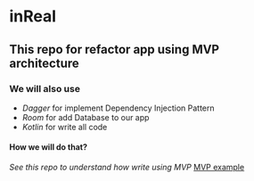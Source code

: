 # inReal
## This repo for refactor app using MVP architecture
### We will also use
* _Dagger_ for implement Dependency Injection Pattern
* _Room_ for add Database to our app
* _Kotlin_ for write all code

#### How we will do that?
_See this repo to understand how write using MVP_
[MVP example](https://github.com/melnikovdv/android-arch-2/tree/hilt/)
